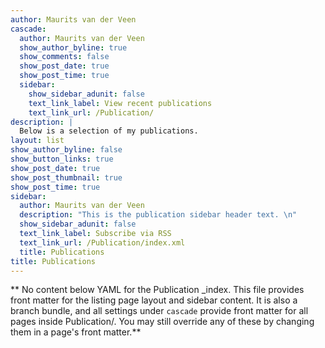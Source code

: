 ```yaml
---
author: Maurits van der Veen
cascade:
  author: Maurits van der Veen
  show_author_byline: true
  show_comments: false
  show_post_date: true
  show_post_time: true
  sidebar:
    show_sidebar_adunit: false
    text_link_label: View recent publications
    text_link_url: /Publication/
description: |
  Below is a selection of my publications.
layout: list
show_author_byline: false
show_button_links: true
show_post_date: true
show_post_thumbnail: true
show_post_time: true
sidebar:
  author: Maurits van der Veen
  description: "This is the publication sidebar header text. \n"
  show_sidebar_adunit: false
  text_link_label: Subscribe via RSS
  text_link_url: /Publication/index.xml
  title: Publications
title: Publications
---
```


** No content below YAML for the Publication _index. This file provides front matter for the listing page layout and sidebar content. It is also a branch bundle, and all settings under `cascade` provide front matter for all pages inside Publication/. You may still override any of these by changing them in a page's front matter.**
